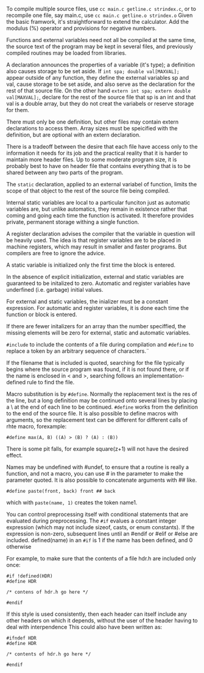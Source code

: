 To compile multiple source files, use `cc main.c getline.c strindex.c`, or to recompile one file, 
say main.c, use `cc main.c getline.o strindex.o`
Given the basic framwork, it's straightforward to extend the calculator. Add the modulus (%) 
operator and provisions for negative numbers.

Functions and external variables need not all be compiled at the same time, the source text of the program 
may be kept in several files, and previously compiled routines may be loaded from libraries.

A declaration announces the properties of a variable (it's type); a definition also causes storage to be set aside.
If `int spa; double val[MAXVAL];` appear outside of any function, they define the external variables sp and val,
cause storage to be set aside, and also serve as the declaration for the rest of that source file. 
On the other hand `extern int spa; extern double val[MAXVAL];`, declare for the rest of the source file
that sp is an int and that val is a double array, but they do not creat the variabels or reserve storage for them.

There must only be one definition, but other files may contain extern declarations to access them. 
Array sizes must be speicified with the definition, but are optional with an extern declaration.

There is a tradeoff between the desire that each file have access only to the information it needs for its job
and the practical reality that it is harder to maintain more header files. Up to some moderate program size, 
it is probably best to have on header file that contains everything that is to be shared between any 
two parts of the program.

The `static` declaration, applied to an external variabel of function, limits the scope of that object 
to the rest of the source file being compiled.

Internal static variables are local to a particular funciton just as automatic variables are, but
unlike automatics, they remain in existence rather that coming and going each time the function is 
activated. It therefore provides private, permanent storage withing a single function.

A register declaration advises the compiler that the variable in question will be heavily used. The 
idea is that register variables are to be placed in machine registers, which may result in smaller and 
faster programs. But compilers are free to ignore the advice.

A static variable is initialized only the first time the block is entered.

In the absence of explicit initialization, external and static variables are guaranteed to be initalized 
to zero. Automatic and register variables have underfined (i.e. garbage) initial values.

For external and static variables, the inializer must be a constant expression. For automatic and register 
variables, it is done each time the function or block is entered.

If there are fewer initalizers for an array than the number speciffied, the missing elements will be 
zero for external, static and automatic variables.

`#include` to include the contents of a file during compilation and `#define` to replace a token by 
an arbitrary sequence of characters.¨

If the filename that is included is quoted, searching for the file typically begins where the source 
program was found, if it is not found there, or if the name is enclosed in < and >, searching follows
an implementation-defined rule to find the file.

Macro substitution is by `#define`. Normally the replacement text is the res of the line, but a long 
definition may be continued onto several lines by placing a \ at the end of each line to be continued.
 `#define` works from the definition to the end of the source file. It is also possible to define macros 
 with arguments, so the replacement text can be different for different calls of rhte macro, forexample:
```
#define max(A, B) ((A) > (B) ? (A) : (B))
```
There is some pit falls, for example square(z+1) will not have the desired effect. 

Names may be undefined with #undef, to ensure that a routine is really a function, and not a macro, 
you can use # in the parameter to make the parameter quoted. It is also possible to concatenate arguments 
with ## like.
```
#define paste(front, back) front ## back
```
which with `paste(name, 1)` creates the token name1.

You can control preprocessing itself with conditional statements that are evaluated during preprocessing.
The `#if` evalues a constant integer expression (which may not include sizeof, casts, or enum constants). If the expression is non-zero, subsequent lines until an #endif or #elif or #else are included. defined(name) in an `#if` is 1 if the name has been defined, and 0 otherwise

For example, to make sure that the contents of a file hdr.h are included only once:
```
#if !defined(HDR)
#define HDR 

/* contens of hdr.h go here */

#endif
```
If this style is used consistently, then each header can itself include any other headers on which it depends, without the user of the header having to deal with interpendence
This could also have been written as:
```
#ifndef HDR
#define HDR

/* contents of hdr.h go here */

#endif